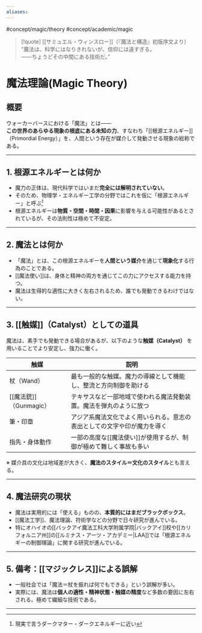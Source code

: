 ```yaml
---
aliases:
---
```

 #concept/magic/theory #concept/academic/magic 

>[!quote] [[サミュエル・ウィンスロー]]（『魔法と構造』初版序文より）
>“魔法は、科学にはなりきれないが、信仰には遠すぎる。  
——ちょうどその中間にある技術だ。”  

# 魔法理論(Magic Theory)

## 概要

ウォーカーバースにおける「魔法」とは――  
**この世界のあらゆる現象の根底にある未知の力**、すなわち「[[根源エネルギー]]（Primordial Energy）」を、人間という存在が媒介して発動させる現象の総称である。

---

## 1. 根源エネルギーとは何か

- 魔力の正体は、現代科学ではいまだ**完全には解明されていない**。
- そのため、物理学・エネルギー工学の分野ではこれを仮に「根源エネルギー」と呼ぶ[^1]
- 根源エネルギーは**物質・空間・時間・因果**に影響を与える可能性があるとされているが、その法則性は極めて不安定。

---

## 2. 魔法とは何か

- 「魔法」とは、この根源エネルギーを**人間という媒介**を通じて**現象化**する行為のことである。
- [[魔法使い]]は、身体と精神の両方を通じてこの力にアクセスする能力を持つ。
- 魔法は生得的な適性に大きく左右されるため、誰でも発動できるわけではない。

---

## 3. [[触媒]]（Catalyst）としての道具

魔法は、素手でも発動できる場合があるが、以下のような**触媒（Catalyst）** を用いることでより安定し、強力に働く。

| 触媒                | 説明                                   |
| ----------------- | ------------------------------------ |
| 杖（Wand）           | 最も一般的な触媒。魔力の導線として機能し、整流と方向制御を助ける     |
| [[魔法銃]]（Gunmagic） | テキサスなど一部地域で使われる魔法発動装置。魔法を弾丸のように放つ    |
| 筆・印章              | アジア系魔法文化でよく用いられる。意志の表出としての文字や印が魔力を導く |
| 指先・身体動作           | 一部の高度な[[魔法使い]]が使用するが、制御が極めて難しく事故も多い  |

※ 媒介具の文化は地域差が大きく、**魔法のスタイル＝文化のスタイル**とも言える。

---

## 4. 魔法研究の現状

- 魔法は実用的には「使える」ものの、**本質的にはまだブラックボックス**。
- [[魔法工学]]、魔法理論、符術学などの分野で日々研究が進んでいる。
- 特にオハイオの[[バックアイ魔法工科大学附属学院|バックアイ]]校や[[カリフォルニア州]]の[[ルミナス・アーツ・アカデミー|LAA]]では「根源エネルギーの制御理論」に関する研究が進んでいる。

---

## 5. 備考：[[マジックレス]]による誤解

- 一般社会では「魔法＝杖を振れば何でもできる」という誤解が多い。
- 実際には、魔法は**個人の適性・精神状態・触媒の精度**など多数の要因に左右される、極めて繊細な技術である。

---

[^1]: 現実で言うダークマター・ダークエネルギーに近い
